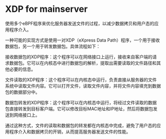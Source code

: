 # XDP for mainserver

使用多个eBPF程序来优化服务器发送文件的过程，以减少数据拷贝和用户态的应用程序介入。

一种可能的实现方式是使用一对XDP（eXpress Data Path）程序，一个用于接收数据包，另一个用于转发数据包。具体流程如下：

接收数据包的XDP程序：这个程序可以在网络接口上运行，接收来自客户端的请求数据包。它可以在内核态中进行数据包的解析，提取出需要读取的文件路径和其他必要的信息。

文件读取的XDP程序：这个程序可以在内核态中运行，负责直接从服务器的文件系统中读取文件内容。它可以打开文件，读取文件内容，并将文件内容填充到数据包的数据部分中。

数据包转发的XDP程序：这个程序可以在内核态中运行，将经过文件读取的数据包直接转发到目标客户端。它可以修改目标MAC地址和IP地址，然后将数据包发送到网络接口上。

通过这种方式，文件的读取和数据包的转发都在内核态中完成，避免了用户态的应用程序介入和数据拷贝的开销，从而提高服务器发送文件的性能。